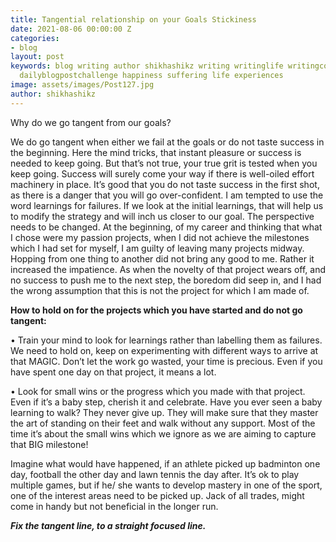 ```yaml
---
title: Tangential relationship on your Goals Stickiness
date: 2021-08-06 00:00:00 Z
categories:
- blog
layout: post
keywords: blog writing author shikhashikz writing writinglife writingcommunity dailyblogpost
  dailyblogpostchallenge happiness suffering life experiences
image: assets/images/Post127.jpg
author: shikhashikz
---
```


Why do we go tangent from our goals? 

We do go tangent when either we fail at the goals or do not taste success in the beginning. Here the mind tricks, that instant pleasure or success is needed to keep going. But that’s not true, your true grit is tested when you keep going. Success will surely come your way if there is well-oiled effort machinery in place. It’s good that you do not taste success in the first shot, as there is a danger that you will go over-confident. I am tempted to use the word learnings for failures. If we look at the initial learnings, that will help us to modify the strategy and will inch us closer to our goal. The perspective needs to be changed. At the beginning, of my career and thinking that what I chose were my passion projects, when I did not achieve the milestones which I had set for myself, I am guilty of leaving many projects midway. Hopping from one thing to another did not bring any good to me. Rather it increased the impatience. As when the novelty of that project wears off, and no success to push me to the next step, the boredom did seep in, and I had the wrong assumption that this is not the project for which I am made of.

**How to hold on for the projects which you have started and do not go tangent:**

•	Train your mind to look for learnings rather than labelling them as failures. We need to hold on, keep on experimenting with different ways to arrive at that MAGIC. Don’t let the work go wasted, your time is precious. Even if you have spent one day on that project, it means a lot.

•	Look for small wins or the progress which you made with that project. Even if it’s a baby step, cherish it and celebrate. Have you ever seen a baby learning to walk? They never give up. They will make sure that they master the art of standing on their feet and walk without any support. Most of the time it’s about the small wins which we ignore as we are aiming to capture that BIG milestone!

Imagine what would have happened, if an athlete picked up badminton one day, football the other day and lawn tennis the day after. It’s ok to play multiple games, but if he/ she wants to develop mastery in one of the sport, one of the interest areas need to be picked up. Jack of all trades, might come in handy but not beneficial in the longer run.

***Fix the tangent line, to a straight focused line.***
